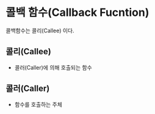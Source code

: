 # 콜백 함수(Callback Fucntion)

콜백함수는 콜리(Callee) 이다.

## 콜리(Callee)

- 콜러(Caller)에 의해 호출되는 함수

## 콜러(Caller)

- 함수를 호출하는 주체
